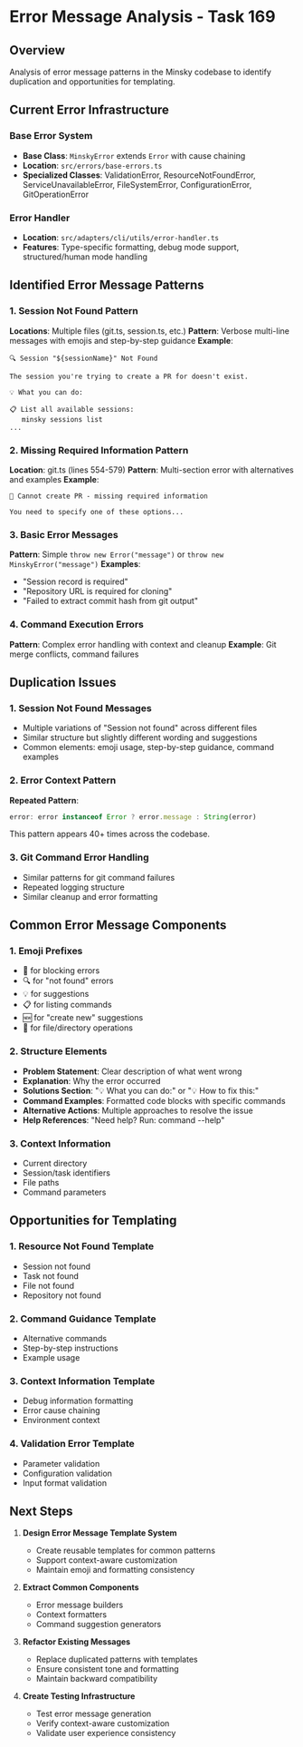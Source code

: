 # Error Message Analysis - Task 169

## Overview
Analysis of error message patterns in the Minsky codebase to identify duplication and opportunities for templating.

## Current Error Infrastructure

### Base Error System
- **Base Class**: `MinskyError` extends `Error` with cause chaining
- **Location**: `src/errors/base-errors.ts`
- **Specialized Classes**: ValidationError, ResourceNotFoundError, ServiceUnavailableError, FileSystemError, ConfigurationError, GitOperationError

### Error Handler
- **Location**: `src/adapters/cli/utils/error-handler.ts`
- **Features**: Type-specific formatting, debug mode support, structured/human mode handling

## Identified Error Message Patterns

### 1. Session Not Found Pattern
**Locations**: Multiple files (git.ts, session.ts, etc.)
**Pattern**: Verbose multi-line messages with emojis and step-by-step guidance
**Example**:
```
🔍 Session "${sessionName}" Not Found

The session you're trying to create a PR for doesn't exist.

💡 What you can do:

📋 List all available sessions:
   minsky sessions list
...
```

### 2. Missing Required Information Pattern
**Location**: git.ts (lines 554-579)
**Pattern**: Multi-section error with alternatives and examples
**Example**:
```
🚫 Cannot create PR - missing required information

You need to specify one of these options...
```

### 3. Basic Error Messages
**Pattern**: Simple `throw new Error("message")` or `throw new MinskyError("message")`
**Examples**:
- "Session record is required"
- "Repository URL is required for cloning"
- "Failed to extract commit hash from git output"

### 4. Command Execution Errors
**Pattern**: Complex error handling with context and cleanup
**Example**: Git merge conflicts, command failures

## Duplication Issues

### 1. Session Not Found Messages
- Multiple variations of "Session not found" across different files
- Similar structure but slightly different wording and suggestions
- Common elements: emoji usage, step-by-step guidance, command examples

### 2. Error Context Pattern
**Repeated Pattern**:
```typescript
error: error instanceof Error ? error.message : String(error)
```
This pattern appears 40+ times across the codebase.

### 3. Git Command Error Handling
- Similar patterns for git command failures
- Repeated logging structure
- Similar cleanup and error formatting

## Common Error Message Components

### 1. Emoji Prefixes
- 🚫 for blocking errors
- 🔍 for "not found" errors  
- 💡 for suggestions
- 📋 for listing commands
- 🆕 for "create new" suggestions
- 📁 for file/directory operations

### 2. Structure Elements
- **Problem Statement**: Clear description of what went wrong
- **Explanation**: Why the error occurred
- **Solutions Section**: "💡 What you can do:" or "💡 How to fix this:"
- **Command Examples**: Formatted code blocks with specific commands
- **Alternative Actions**: Multiple approaches to resolve the issue
- **Help References**: "Need help? Run: command --help"

### 3. Context Information
- Current directory
- Session/task identifiers
- File paths
- Command parameters

## Opportunities for Templating

### 1. Resource Not Found Template
- Session not found
- Task not found  
- File not found
- Repository not found

### 2. Command Guidance Template
- Alternative commands
- Step-by-step instructions
- Example usage

### 3. Context Information Template
- Debug information formatting
- Error cause chaining
- Environment context

### 4. Validation Error Template
- Parameter validation
- Configuration validation
- Input format validation

## Next Steps

1. **Design Error Message Template System**
   - Create reusable templates for common patterns
   - Support context-aware customization
   - Maintain emoji and formatting consistency

2. **Extract Common Components**
   - Error message builders
   - Context formatters
   - Command suggestion generators

3. **Refactor Existing Messages**
   - Replace duplicated patterns with templates
   - Ensure consistent tone and formatting
   - Maintain backward compatibility

4. **Create Testing Infrastructure**
   - Test error message generation
   - Verify context-aware customization
   - Validate user experience consistency 
